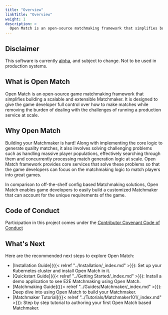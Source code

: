 ```yaml
---
title: "Overview"
linkTitle: "Overview"
weight: 1
description: >
  Open Match is an open-source matchmaking framework that simplifies building your game matchmaker.
---
```


## Disclaimer

This software is currently [alpha](https://github.com/googleforgames/open-match/releases), and
subject to change. Not to be used in production systems.

## What is Open Match

Open Match is an open-source game matchmaking framework that simplifies building a scalable and extensible Matchmaker.
It is designed to give the game developer full control over how to make matches while removing the burden of dealing
with the challenges of running a production service at scale.

## Why Open Match

Building your Matchmaker is hard! Along with implementing the core logic to generate quality matches, it also involves solving
challenging problems such as handling massive player populations, effectively searching through them and concurrently
processing match generation logic at scale. Open Match framework provides core services that solve these problems so that the
game developers can focus on the matchmaking logic to match players into great games.

In comparison to off-the-shelf config based Matchmaking solutions, Open Match enables game developers to easily build a customized
Matchmaker that can account for the unique requirements of the game.

## Code of Conduct

Participation in this project comes under the [Contributor Covenant Code of Conduct](https://github.com/googleforgames/open-match/blob/master/code-of-conduct.md)

## What's Next

Here are the recommended next steps to explore Open Match:

* [Installation Guide]({{< relref "../Installation/_index.md" >}}): Set up your Kubernetes cluster and install Open Match in it.
* [Quickstart Guide]({{< relref "../Getting Started/_index.md" >}}): Install a demo application to see E2E Matchmaking using Open Match.
* [Matchmaking Guide]({{< relref "../Guides/Matchmaker/_index.md" >}}): Deep dive into using Open Match to build your Matchmaker.
* [Matchmaker Tutorial]({{< relref "../Tutorials/Matchmaker101/_index.md" >}}): Step by step tutorial to authoring your first Open Match based Matchmaker.
